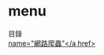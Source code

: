 # menu
目錄
<br>
<a href=https://github.com/a26703248/web-crawler/tree/master/web_crawler01>name="網路爬蟲"</a href>
<br>
